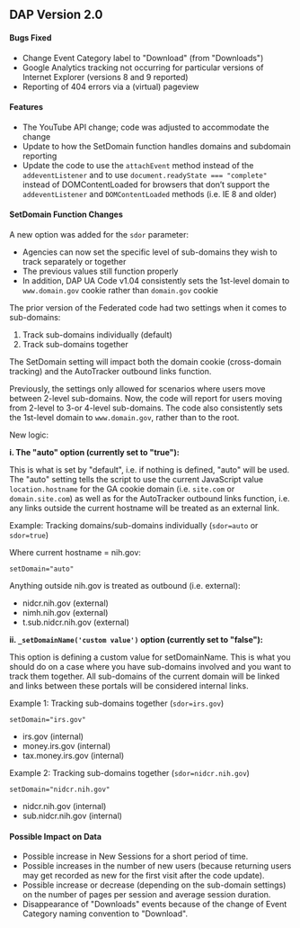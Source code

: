
## DAP Version 2.0

#### Bugs Fixed

* Change Event Category label to "Download" (from "Downloads")
* Google Analytics tracking not occurring for particular versions of Internet Explorer (versions 8 and 9 reported)
* Reporting of 404 errors via a (virtual) pageview

#### Features

* The YouTube API change; code was adjusted to accommodate the change
* Update to how the SetDomain function handles domains and subdomain reporting
* Update the code to use the `attachEvent` method instead of the `addeventListener` and to use `document.readyState === "complete"` instead of DOMContentLoaded for browsers that don’t support the `addeventListener` and `DOMContentLoaded` methods (i.e. IE 8 and older)

#### SetDomain Function Changes

A new option was added for the `sdor` parameter:

* Agencies can now set the specific level of sub-domains they wish to track separately or together
* The previous values still function properly
* In addition, DAP UA Code v1.04 consistently sets the 1st-level domain to `www.domain.gov` cookie rather than `domain.gov` cookie

The prior version of the Federated code had two settings when it comes to sub-domains:

1. Track sub-domains individually (default)
2. Track sub-domains together

The SetDomain setting will impact both the domain cookie (cross-domain tracking) and the AutoTracker outbound links function.

Previously, the settings only allowed for scenarios where users move between 2-level sub-domains. Now, the code will report for users moving from 2-level to 3-or 4-level sub-domains. The code also consistently sets the 1st-level domain to `www.domain.gov`, rather than to the root.

New logic:

**i. The "auto" option (currently set to "true"):**

This is what is set by "default", i.e. if nothing is defined, "auto" will be used. The "auto" setting tells the script to use the current JavaScript value `location.hostname` for the GA cookie domain (i.e. `site.com` or `domain.site.com`) as well as for the AutoTracker outbound links function, i.e. any links outside the current hostname will be treated as an external link.

Example: Tracking domains/sub-domains individually (`sdor=auto` or `sdor=true`)

Where current hostname = nih.gov:

```
setDomain="auto"
```

Anything outside nih.gov is treated as outbound (i.e. external):

* nidcr.nih.gov (external)
* nimh.nih.gov (external)
* t.sub.nidcr.nih.gov (external)

**ii. `_setDomainName('custom value')` option (currently set to "false"):**

This option is defining a custom value for setDomainName. This is what you should do on a case where you have sub-domains involved and you want to track them together. All sub-domains of the current domain will be linked and links between these portals will be considered internal links.

Example 1: Tracking sub-domains together (`sdor=irs.gov`)

```
setDomain="irs.gov"
```

* irs.gov (internal)
* money.irs.gov (internal)
* tax.money.irs.gov (internal)

Example 2: Tracking sub-domains together (`sdor=nidcr.nih.gov`)

```
setDomain="nidcr.nih.gov"
```

* nidcr.nih.gov (internal)
* sub.nidcr.nih.gov (internal)

#### Possible Impact on Data

* Possible increase in New Sessions for a short period of time.
* Possible increases in the number of new users (because returning users may get recorded as new for the first visit after the code update).
* Possible increase or decrease (depending on the sub-domain settings) on the number of pages per session and average session duration.
* Disappearance of "Downloads" events because of the change of Event Category naming convention to "Download".

